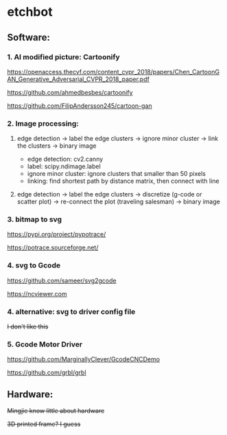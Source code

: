 # etchbot

## Software:

### 1. AI modified picture: Cartoonify
https://openaccess.thecvf.com/content_cvpr_2018/papers/Chen_CartoonGAN_Generative_Adversarial_CVPR_2018_paper.pdf

https://github.com/ahmedbesbes/cartoonify

https://github.com/FilipAndersson245/cartoon-gan

### 2. Image processing:
1. edge detection -> label the edge clusters -> ignore minor cluster -> link the clusters -> binary image

   - edge detection: cv2.canny
   - label: scipy.ndimage.label
   - ignore minor cluster: ignore clusters that smaller than 50 pixels
   - linking: find shortest path by distance matrix, then connect with line

2. edge detection -> label the edge clusters -> discretize (g-code or scatter plot) -> re-connect the plot (traveling salesman) -> binary image

### 3. bitmap to svg
https://pypi.org/project/pypotrace/

https://potrace.sourceforge.net/

### 4. svg to Gcode
https://github.com/sameer/svg2gcode

https://ncviewer.com

### 4. alternative: svg to driver config file
~~I don't like this~~

### 5. Gcode Motor Driver
https://github.com/MarginallyClever/GcodeCNCDemo

https://github.com/grbl/grbl

## Hardware:
~~Mingjie know little about hardware~~

~~3D printed frame? I guess~~

